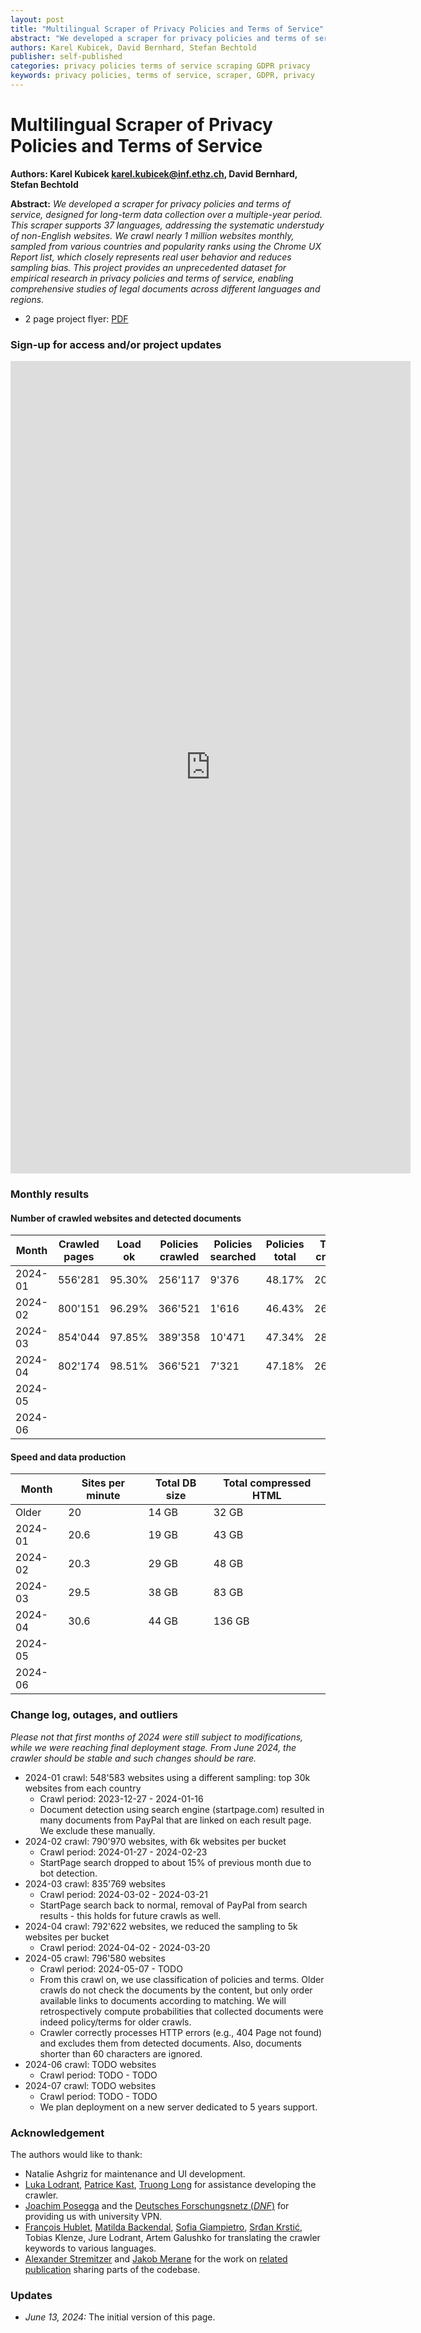 ```yaml
---
layout: post
title: "Multilingual Scraper of Privacy Policies and Terms of Service"
abstract: "We developed a scraper for privacy policies and terms of service, designed for long-term data collection over a multiple-year period. This scraper supports 37 languages, addressing the systematic understudy of non-English websites. We crawl nearly 1 million websites monthly, sampled from various countries and popularity ranks using the Chrome UX Report list, which closely represents real user behavior and reduces sampling bias. This project provides an unprecedented dataset for empirical research in privacy policies and terms of service, enabling comprehensive studies of legal documents across different languages and regions."
authors: Karel Kubicek, David Bernhard, Stefan Bechtold
publisher: self-published
categories: privacy policies terms of service scraping GDPR privacy
keywords: privacy policies, terms of service, scraper, GDPR, privacy
---
```


# Multilingual Scraper of Privacy Policies and Terms of Service

**Authors: Karel Kubicek <karel.kubicek@inf.ethz.ch>, David Bernhard, Stefan Bechtold**

**Abstract:** *We developed a scraper for privacy policies and terms of service, designed for long-term data collection over a multiple-year period. This scraper supports 37 languages, addressing the systematic understudy of non-English websites. We crawl nearly 1 million websites monthly, sampled from various countries and popularity ranks using the Chrome UX Report list, which closely represents real user behavior and reduces sampling bias. This project provides an unprecedented dataset for empirical research in privacy policies and terms of service, enabling comprehensive studies of legal documents across different languages and regions.*

* 2 page project flyer: [PDF](https://karelkubicek.github.io/assets/pdf/Multilingual_Scraper_of_Privacy_Policies_and_Terms_of_Service.pdf)


### Sign-up for access and/or project updates

<iframe src="https://docs.google.com/forms/d/e/1FAIpQLSdIQQWEBXNjhp4SY2hTgn4qtV86rmcjLb8oDXN7f-d9cIbFPw/viewform?embedded=true" width="640" height="1300" frameborder="0" marginheight="0" marginwidth="0">Loading…</iframe>

### Monthly results

#### Number of crawled websites and detected documents

| Month     | Crawled pages     | Load ok   | Policies crawled  | Policies searched     | Policies total    | Terms crawled     | Terms searched    | Terms total   |
|---    |---    |---    |---    |---    |---    |---    |---    |---    |
| 2024-01   | 556'281   | 95.30%    | 256'117   | 9'376     | 48.17%    | 202'297   | 17'148    | 39.82%    |
| 2024-02   | 800'151   | 96.29%    | 366'521   | 1'616     | 46.43%    | 264'758   | 1'661     | 33.60%    |
| 2024-03   | 854'044   | 97.85%    | 389'358   | 10'471    | 47.34%    | 281'366   | 5'313     | 33.95%    |
| 2024-04   | 802'174   | 98.51%    | 366'521   | 7'321     | 47.18%    | 264'758   | 1'661     | 33.62%    |
| 2024-05   |   |   |   |   |   |   |   |   |
| 2024-06   |   |   |   |   |   |   |   |   |

#### Speed and data production

| Month     | Sites per minute  | Total DB size     | Total compressed HTML    |
|---    |---    |---    |---    |
| Older     | 20    | 14 GB     | 32 GB     |
| 2024-01   | 20.6  | 19 GB     | 43 GB     |
| 2024-02   | 20.3  | 29 GB     | 48 GB     |
| 2024-03   | 29.5  | 38 GB     | 83 GB     |
| 2024-04   | 30.6  | 44 GB     | 136 GB    |
| 2024-05   |   |   |   |
| 2024-06   |   |   |   |

### Change log, outages, and outliers

*Please not that first months of 2024 were still subject to modifications, while we were reaching final deployment stage. From June 2024, the crawler should be stable and such changes should be rare.*

* 2024-01 crawl: 548'583 websites using a different sampling: top 30k websites from each country
  - Crawl period: 2023-12-27 - 2024-01-16
  - Document detection using search engine (startpage.com) resulted in many documents from PayPal that are linked on each result page. We exclude these manually.
* 2024-02 crawl: 790'970 websites, with 6k websites per bucket
  - Crawl period: 2024-01-27 - 2024-02-23
  - StartPage search dropped to about 15% of previous month due to bot detection.
* 2024-03 crawl: 835'769 websites
  - Crawl period: 2024-03-02 - 2024-03-21
  - StartPage search back to normal, removal of PayPal from search results - this holds for future crawls as well.
* 2024-04 crawl: 792'622 websites, we reduced the sampling to 5k websites per bucket
  - Crawl period: 2024-04-02 - 2024-03-20
* 2024-05 crawl: 796'580 websites
  - Crawl period: 2024-05-07 - TODO
  - From this crawl on, we use classification of policies and terms. Older crawls do not check the documents by the content, but only order available links to documents according to matching. We will retrospectively compute probabilities that collected documents were indeed policy/terms for older crawls.
  - Crawler correctly processes HTTP errors (e.g., 404 Page not found) and excludes them from detected documents. Also, documents shorter than 60 characters are ignored.
* 2024-06 crawl: TODO websites
  - Crawl period: TODO - TODO
* 2024-07 crawl: TODO websites
  - Crawl period: TODO - TODO
  - We plan deployment on a new server dedicated to 5 years support.

### Acknowledgement

The authors would like to thank:

* Natalie Ashgriz for maintenance and UI development.
* [Luka Lodrant](https://www.research-collection.ethz.ch/handle/20.500.11850/534764),  [Patrice Kast](https://karelkubicek.github.io/assets/pdf/Patrice_Kast_Automating_website_registration_for_GDPR_compliance_analysis_signed.pdf), [Truong Long](https://karelkubicek.github.io/assets/pdf/Truong_Hoang_Long_BSc_Thesis_Privacy_Observatory.pdf) for assistance developing the crawler.
* [Joachim Posegga](https://www.sec.uni-passau.de/en/team/prof-dr-joachim-posegga/) and the [Deutsches Forschungsnetz (*DNF*)](https://www.dfn.de/) for providing us with university VPN.
* [François Hublet](https://hblt.eu/), [Matilda Backendal](https://mbackendal.github.io/), [Sofia Giampietro](https://inf.ethz.ch/people/people-atoz/person-detail.Mjc3Nzg2.TGlzdC8zMDQsLTIxNDE4MTU0NjA=.html), [Srđan Krstić](https://krledmno1.github.io/), Tobias Klenze, Jure Lodrant, Artem Galushko for translating the crawler keywords to various languages.
* [Alexander Stremitzer](https://lawecon.ethz.ch/group/professors/stremitzer.html) and [Jakob Merane](https://lawecon.ethz.ch/group/scientific-team/merane.html) for the work on [related publication](post/reg-www) sharing parts of the codebase.


### Updates

* *June 13, 2024:* The initial version of this page.
